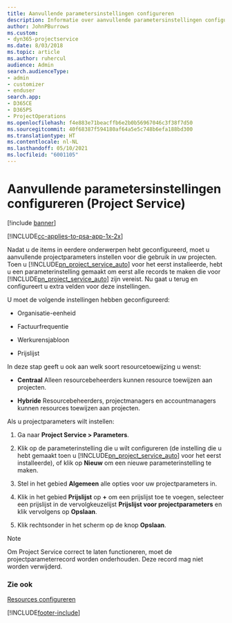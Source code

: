 ```yaml
---
title: Aanvullende parametersinstellingen configureren
description: Informatie over aanvullende parametersinstellingen configureren in Project Service
author: JohnPBurrows
ms.custom:
- dyn365-projectservice
ms.date: 8/03/2018
ms.topic: article
ms.author: ruhercul
audience: Admin
search.audienceType:
- admin
- customizer
- enduser
search.app:
- D365CE
- D365PS
- ProjectOperations
ms.openlocfilehash: f4e883e71beacffb6e2b0b56967046c3f38f7d50
ms.sourcegitcommit: 40f68387f594180af64a5e5c748b6efa188bd300
ms.translationtype: HT
ms.contentlocale: nl-NL
ms.lasthandoff: 05/10/2021
ms.locfileid: "6001105"
---
```

# <a name="configure-additional-parameter-settings-project-service"></a>Aanvullende parametersinstellingen configureren (Project Service)

[!include [banner](../includes/psa-now-project-operations.md)]

[!INCLUDE[cc-applies-to-psa-app-1x-2x](../includes/cc-applies-to-psa-app-1x-2x.md)]

Nadat u de items in eerdere onderwerpen hebt geconfigureerd, moet u aanvullende projectparameters instellen voor die gebruik in uw projecten. Toen u [!INCLUDE[pn_project_service_auto](../includes/pn-project-service-auto.md)] voor het eerst installeerde, hebt u een parameterinstelling gemaakt om eerst alle records te maken die voor [!INCLUDE[pn_project_service_auto](../includes/pn-project-service-auto.md)] zijn vereist. Nu gaat u terug en configureert u extra velden voor deze instellingen.  
  
 U moet de volgende instellingen hebben geconfigureerd:  
  
-   Organisatie-eenheid  
  
-   Factuurfrequentie  
  
-   Werkurensjabloon  
  
-   Prijslijst  
 
In deze stap geeft u ook aan welk soort resourcetoewijzing u wenst:  
  
- **Centraal** Alleen resourcebeheerders kunnen resource toewijzen aan projecten.  
  
- **Hybride** Resourcebeheerders, projectmanagers en accountmanagers kunnen resources toewijzen aan projecten.  
  
 
Als u projectparameters wilt instellen:  
  
1. Ga naar **Project Service > Parameters**.  
  
2. Klik op de parameterinstelling die u wilt configureren (de instelling die u hebt gemaakt toen u [!INCLUDE[pn_project_service_auto](../includes/pn-project-service-auto.md)] voor het eerst installeerde), of klik op **Nieuw** om een nieuwe parameterinstelling te maken.  
  
3. Stel in het gebied **Algemeen** alle opties voor uw projectparameters in.  
  
4. Klik in het gebied **Prijslijst** op **+** om een prijslijst toe te voegen, selecteer een prijslijst in de vervolgkeuzelijst **Prijslijst voor projectparameters** en klik vervolgens op **Opslaan**.  
  
5. Klik rechtsonder in het scherm op de knop **Opslaan**.  

> [!NOTE]
> Om Project Service correct te laten functioneren, moet de projectparameterrecord worden onderhouden. Deze record mag niet worden verwijderd.

### <a name="see-also"></a>Zie ook  
 [Resources configureren](../psa/set-up-resources.md)


[!INCLUDE[footer-include](../includes/footer-banner.md)]